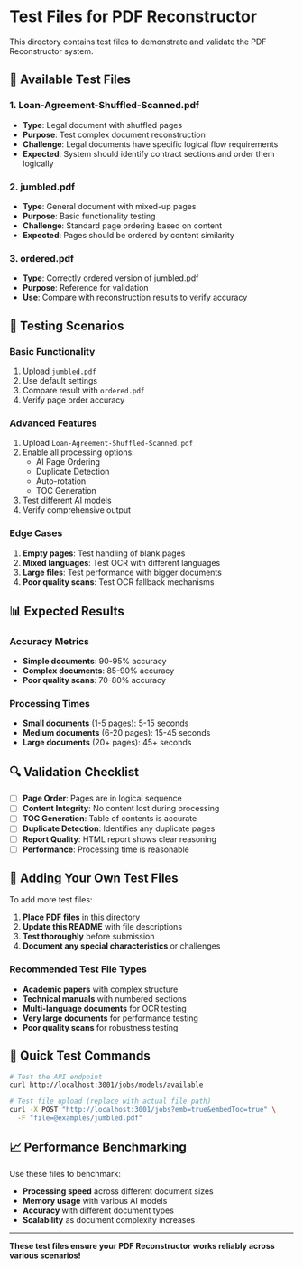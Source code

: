 # Test Files for PDF Reconstructor

This directory contains test files to demonstrate and validate the PDF Reconstructor system.

## 📄 **Available Test Files**

### **1. Loan-Agreement-Shuffled-Scanned.pdf**
- **Type**: Legal document with shuffled pages
- **Purpose**: Test complex document reconstruction
- **Challenge**: Legal documents have specific logical flow requirements
- **Expected**: System should identify contract sections and order them logically

### **2. jumbled.pdf**
- **Type**: General document with mixed-up pages
- **Purpose**: Basic functionality testing
- **Challenge**: Standard page ordering based on content
- **Expected**: Pages should be ordered by content similarity

### **3. ordered.pdf**
- **Type**: Correctly ordered version of jumbled.pdf
- **Purpose**: Reference for validation
- **Use**: Compare with reconstruction results to verify accuracy

## 🧪 **Testing Scenarios**

### **Basic Functionality**
1. Upload `jumbled.pdf`
2. Use default settings
3. Compare result with `ordered.pdf`
4. Verify page order accuracy

### **Advanced Features**
1. Upload `Loan-Agreement-Shuffled-Scanned.pdf`
2. Enable all processing options:
   - AI Page Ordering
   - Duplicate Detection
   - Auto-rotation
   - TOC Generation
3. Test different AI models
4. Verify comprehensive output

### **Edge Cases**
1. **Empty pages**: Test handling of blank pages
2. **Mixed languages**: Test OCR with different languages
3. **Large files**: Test performance with bigger documents
4. **Poor quality scans**: Test OCR fallback mechanisms

## 📊 **Expected Results**

### **Accuracy Metrics**
- **Simple documents**: 90-95% accuracy
- **Complex documents**: 85-90% accuracy
- **Poor quality scans**: 70-80% accuracy

### **Processing Times**
- **Small documents** (1-5 pages): 5-15 seconds
- **Medium documents** (6-20 pages): 15-45 seconds
- **Large documents** (20+ pages): 45+ seconds

## 🔍 **Validation Checklist**

- [ ] **Page Order**: Pages are in logical sequence
- [ ] **Content Integrity**: No content lost during processing
- [ ] **TOC Generation**: Table of contents is accurate
- [ ] **Duplicate Detection**: Identifies any duplicate pages
- [ ] **Report Quality**: HTML report shows clear reasoning
- [ ] **Performance**: Processing time is reasonable

## 📝 **Adding Your Own Test Files**

To add more test files:

1. **Place PDF files** in this directory
2. **Update this README** with file descriptions
3. **Test thoroughly** before submission
4. **Document any special characteristics** or challenges

### **Recommended Test File Types**
- **Academic papers** with complex structure
- **Technical manuals** with numbered sections
- **Multi-language documents** for OCR testing
- **Very large documents** for performance testing
- **Poor quality scans** for robustness testing

## 🚀 **Quick Test Commands**

```bash
# Test the API endpoint
curl http://localhost:3001/jobs/models/available

# Test file upload (replace with actual file path)
curl -X POST "http://localhost:3001/jobs?emb=true&embedToc=true" \
  -F "file=@examples/jumbled.pdf"
```

## 📈 **Performance Benchmarking**

Use these files to benchmark:
- **Processing speed** across different document sizes
- **Memory usage** with various AI models
- **Accuracy** with different document types
- **Scalability** as document complexity increases

---

**These test files ensure your PDF Reconstructor works reliably across various scenarios!**
